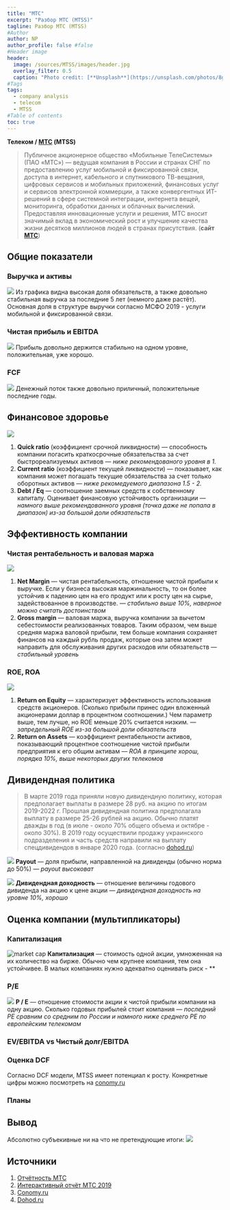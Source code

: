 ```yaml
---
title: "МТС"
excerpt: "Разбор МТС (MTSS)"
tagline: Разбор МТС (MTSS)
#Author
author: NP
author_profile: false #false
#Header image
header:
  image: /sources/MTSS/images/header.jpg
  overlay_filter: 0.5
  caption: "Photo credit: [**Unsplash**](https://unsplash.com/photos/8gWEAAXJjtI)"
#Tags
tags:
  - company analysis
  - telecom
  - MTSS
#Table of contents
toc: true
---
```


**Телеком / [МТС](https://moskva.mts.ru/about/investoram-i-akcioneram/korporativnoe-upravlenie/raskritie-informacii/godovaya-otchetnost) (MTSS)**

> Публичное акционерное общество «Мобильные ТелеСистемы» (ПАО «МТС») — ведущая компания в России и странах СНГ по предоставлению услуг мобильной и фиксированной связи, доступа в интернет, кабельного и спутникового ТВ-вещания, цифровых сервисов и мобильных приложений, финансовых услуг и сервисов электронной коммерции, а также конвергентных ИТ-решений в сфере системной интеграции, интернета вещей, мониторинга, обработки данных и облачных вычислений. Предоставляя инновационные услуги и решения, МТС вносит значимый вклад в экономический рост и улучшение качества жизни десятков миллионов людей в странах присутствия. (**сайт  [МТС](https://moskva.mts.ru/about/informaciya-o-mts/mts-v-rossii-i-v-mire/o-kompanii/informaciya-o-mts)**)


## Общие показатели

### Выручка и активы

![](../sources/MTSS/images/1_assets.png)
Из графика видна высокая доля обязательств, а также довольно стабильная выручка за последние 5 лет (немного даже растёт). 
Основная доля в структуре выручки согласно МСФО 2019 - услуги мобильной и фиксированной связи.

### Чистая прибыль и EBITDA
![](../sources/MTSS/images/2_net_profit.png)
Прибыль довольно держится стабильно на одном уровне, положительная, уже хорошо.

### FCF
![](../sources/MTSS/images/fcf.png)
Денежный поток также довольно приличный, положительные последние годы.

## Финансовое здоровье
![](../sources/MTSS/images/3_fin_health.png)
1. **Quick ratio** (коэффициент срочной ликвидности) — cпособность компании погасить краткосрочные обязательства за счет быстрореализуемых активов — *ниже рекомендованого уровня в 1.*
1. **Current ratio** (коэффициент текущей ликвидности) — показывает, как компания может погашать текущие обязательства за счет только оборотных активов — *ниже рекомедуемого диапазона 1.5 - 2.*
1. **Debt / Eq** — соотношение заемных средств к собственному капиталу. Оценивает финансовую устойчивость организации — *намного выше рекомендованного уровня (точка даже не попала в диапазон) из-за большой доли обязательств*

## Эффективность компании

### Чистая рентабельность и валовая маржа
![](../sources/MTSS/images/4_net_margin.png)
1. **Net Margin** — чистая рентабельность, отношение чистой прибыли к выручке. Если у бизнеса высокая маржинальность, то он более устойчив к падению цен на его продукт или к росту цен на сырье, задействованное в производстве. — *стабильно выше 10%, наверное можно считать достоинством*
1. **Gross margin** — валовая маржа, выручка компании за вычетом себестоимости реализованных товаров. Таким образом, чем выше средняя маржа валовой прибыли, тем больше компания сохраняет финансов на каждый рубль продаж, которые она затем может направить для обслуживания других расходов или обязательств — *стабильный уровень*

### ROE, ROA
![](../sources/MTSS/images/5_ROE_ROA.png)
1. **Return on Equity** — характеризует эффективность использования средств акционеров. (Сколько прибыли принес один вложенный акционерами доллар в процентном соотношении.) Чем параметр выше, тем лучше, но ROE меньше 20% считается низким. — *запредельный ROE из-за большой доли обязательств*
1. **Return on Assets** — коэффициент рентабельности активов, показывающий процентное соотношение чистой прибыли предприятия к его общим активам — *ROA в принципе хорош, порядка 10%, выше некоторых других телекомов*

## Дивидендная политика
> В марте 2019 года приняли новую дивидендную политику, которая предполагает выплаты в размере 28 руб. на акцию по итогам 2019-2022 г. Прошлая дивидендная политика предполагала выплату в размере 25-26 рублей на акцию. Обычно платят дважды в год (в июле - около 70% общего объема и октябре - около 30%). В 2019 году осуществили продажу украинского подразделения и часть средств направили на выплату спецдивидендов в январе 2020 года. (согласно [dohod.ru](https://www.dohod.ru/ik/analytics/dividend/mtss))

![](../sources/MTSS/images/6_payout.png)
**Payout** — доля прибыли, направленной на дивиденды (обычно норма до 50%) — *payout высоковат*

![](../sources/MTSS/images/7_dividend_share_percent.png)
**Дивидендная доходность** — отношение величины годового дивиденда на акцию к цене акции — *дивидендная доходность на уровне 10%, хорошо*

## Оценка компании (мультипликаторы)

### Капитализация
![market cap](../sources/MTSS/images/8_capitalization.png)
**Капитализация** — стоимость одной акции, умноженная на их количество на бирже. Обычно чем крупнее компания, тем она устойчивее. В малых компаниях нужно адекватно оценивать риск - **

### P/E
![](../sources/MTSS/images/9_PE.png)
**P / E** — отношение стоимости акции к чистой прибыли компании на одну акцию. Сколько годовых прибылей стоит компания — *последний PE сравним со средним по России и намного ниже среднего PE по европейским телекомам*


### EV/EBITDA vs Чистый долг/EBITDA


### Оценка DCF
Согласно DCF модели, MTSS имеет потенциал к росту. Конкретные цифры можно посмотреть на [conomy.ru](https://www.conomy.ru/emitent/mts-mobilnye-telesistemy/page-templates/3265/7026)

### Планы


## Вывод
Абсолютно субъекивные ни на что не претендующие итоги:
![](../sources/MTSS/images/11_solve.png)


## Источники
1. [Отчётность МТС](https://moskva.mts.ru/about/investoram-i-akcioneram/korporativnoe-upravlenie/raskritie-informacii/godovaya-otchetnost)
1. [Интерактивный отчёт МТС 2019](http://ar2019.mts.ru/ru)
1. [Conomy.ru](https://www.conomy.ru/emitent/mts-mobilnye-telesistemy)
1. [Dohod.ru](https://www.dohod.ru/ik/analytics/dividend/mtss)